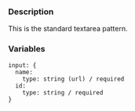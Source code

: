 ### Description
This is the standard textarea pattern.

### Variables
~~~
input: {
  name:
    type: string (url) / required
  id: 
    type: string / required
}
~~~
